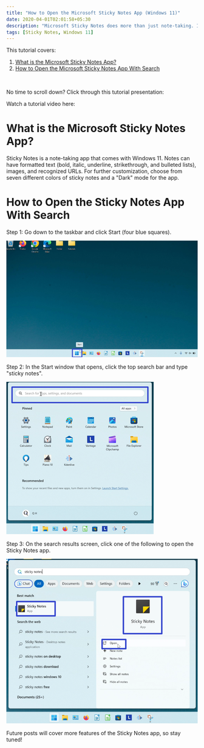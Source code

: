 ```yaml
---
title: "How to Open the Microsoft Sticky Notes App (Windows 11)"
date: 2020-04-01T02:01:58+05:30
description: "Microsoft Sticky Notes does more than just note-taking. Insert images, hyperlinks, and even customize the sticky note color. Learn how to open the Sticky Notes app on Windows 11."
tags: [Sticky Notes, Windows 11]
---
```

This tutorial covers:
1. <a href="#1">What is the Microsoft Sticky Notes App?</a>
2. <a href="#2">How to Open the Microsoft Sticky Notes App With Search</a>

<br />
<p>No time to scroll down? Click through this tutorial presentation:</p>


Watch a tutorial video here:


<h1 id="1">What is the Microsoft Sticky Notes App?</h1>

Sticky Notes is a note-taking app that comes with Windows 11. Notes can have formatted text (bold, italic, underline, strikethrough, and bulleted lists), images, and recognized URLs. For further customization, choose from seven different colors of sticky notes and a "Dark" mode for the app.


<h1 id="2">How to Open the Sticky Notes App With Search</h1>

Step 1: Go down to the taskbar and click Start (four blue squares). <div class="stepimage">![A screenshot of the cursor clicking the Start (four blue squares) button on the taskbar at the bottom of the screen.](blogstartbuttonedit.png "Click the Start button")</div>

Step 2: In the Start window that opens, click the top search bar and type "sticky notes". <div class="stepimage">![A screenshot of the cursor clicking the search bar at the top of the Start window.](blogsearchbaredit.png)</div>

Step 3: On the search results screen, click one of the following to open the Sticky Notes app. <div class="stepimage">![A screenshot of the search results, with three blue rectangles surrounding the "Sticky Notes App" and "Open" buttons.](blogsearchresultsedit.png)</div>


Future posts will cover more features of the Sticky Notes app, so stay tuned!

<br />
